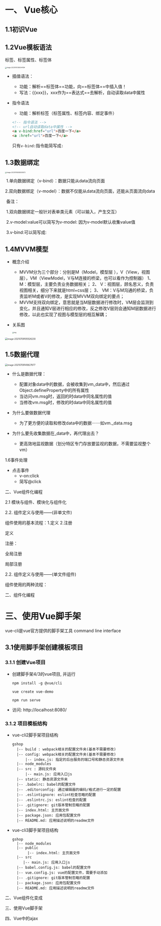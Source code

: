 # 一、 Vue核心

## 1.1初识Vue

## 1.2Vue模板语法

标签、标签属性、标签体

<img src="https://cdn.jsdelivr.net/gh/nyh0320/cloudimg/img/20210709103005.png" alt="image-20210705190544194" style="zoom:33%;" />

- 插值语法：

  - 功能：解析==标签体==功能，向==标签体==中插入值！
  - 写法：{{xxx}}，xxx作为==表达式==去解析，自动读取data中属性

- 指令语法

  - 功能：解析标签（标签属性、标签内容、绑定事件）

  

  ```html
  <!-- 指令语法 -->
  <!-- url自动读取data中属性 -->
  <a v-bind:href="url">百度一下</a>
  <a :href="url">百度一下</a>
  ```

  只有`v-bind:`指令能简写成`:`

## 1.3数据绑定

<img src="https://cdn.jsdelivr.net/gh/nyh0320/cloudimg/img/20210709103020.png" alt="image-20210706085930873" style="zoom:33%;" />



​    1.单向数据绑定（v-bind）：数据只能从data流向页面

​    2.双向数据绑定（v-model）：数据不仅能从data流向页面，还能从页面流向data

​    备注：

​      1.双向数据绑定一般针对表单类元素（可以输入，产生交互）

​      2.v-model:value可以简写为v-model:  因为v-model默认收集value值

​      3.v-bind:可以简写成:



## 1.4MVVM模型

- 概念介绍

  - MVVM分为三个部分：分别是M（Model，模型层 ），V（View，视图层），VM（ViewModel，V与M连接的桥梁，也可以看作为控制器）
     1、 M：模型层，主要负责业务数据相关；
     2、 V：视图层，顾名思义，负责视图相关，细分下来就是html+css层；
     3、 VM：V与M沟通的桥梁，负责监听M或者V的修改，是实现MVVM双向绑定的要点；
  - MVVM支持双向绑定，意思就是当M层数据进行修改时，VM层会监测到变化，并且通知V层进行相应的修改，反之修改V层则会通知M层数据进行修改，以此也实现了视图与模型层的相互解耦；

- 关系图

  <img src="https:////upload-images.jianshu.io/upload_images/3360875-0165a2d4e529f192.png?imageMogr2/auto-orient/strip|imageView2/2/w/895/format/webp" alt="img" style="zoom:33%;" />

<img src="https://cdn.jsdelivr.net/gh/nyh0320/cloudimg/img/20210709105539.png" alt="image-20210709105526230" style="zoom: 50%;" />

## 1.5数据代理

<img src="https://cdn.jsdelivr.net/gh/nyh0320/cloudimg/img/20210709145627.png" alt="image-20210709145627677" style="zoom:50%;" />

- 什么是数据代理：
  - 配置对象data中的数据，会被收集到vm_data中，然后通过 Object.defineProperty中的所有属性
  - 当访问vm.msg时，返回的时data中同名属性的值
  - 当修改vm.msg时，修改的时data中同名属性的值

- 为什么要做数据代理
  - 为了更方便的读取和修改data中的数据·······如vm._data.msg

- 为什么要先收集数据在_data中，再代理出去？
  - 更高效地监视数据（划分特区专门存放要监视的数据，不需要监视整个vm）

1.6事件处理

- 点击事件
  - v-on:click
  - 简写@click

二、Vue组件化编程

2.1 模块与组件、模块化与组件化

2.2. 组件定义与使用——(非单文件)

组件使用的基本流程：1.定义	2.注册

定义



注册：

全局注册

局部注册











2.2. 组件定义与使用——(单文件组件)



组件使用的两种流程：





二、组件化编程

# 三、使用Vue脚手架



vue-cli是vue官方提供的脚手架工具 command line interface



## 3.1使用脚手架创建模板项目

### 3.1.1 创建Vue项目

- 创建脚手架4/3的vue项目, 并运行

  ```
  npm install -g @vue/cli
  
  vue create vue-demo
  
  npm run serve
  ```

- 访问: http://localhost:8080/

### 3.1.2 项目模板结构

- vue-cli2脚手架项目结构

  ```
  gshop
  	|-- build : webpack相关的配置文件夹(基本不需要修改)
  	|-- config: webpack相关的配置文件夹(基本不需要修改)
  		|-- index.js: 指定的后台服务的端口号和静态资源文件夹
  	|-- node_modules
  	|-- src : 源码文件夹
  		|-- main.js: 应用入口js
  	|-- static: 静态资源文件夹
  	|-- .babelrc: babel的配置文件
  	|-- .editorconfig: 通过编辑器的编码/格式进行一定的配置
  	|-- .eslintignore: eslint检查忽略的配置
  	|-- .eslintrc.js: eslint检查的配置
  	|-- .gitignore: git版本管制忽略的配置
  	|-- index.html: 主页面文件
  	|-- package.json: 应用包配置文件 
  	|-- README.md: 应用描述说明的readme文件
  ```

- vue-cli3脚手架项目结构

  ```
  gshop
  	|-- node_modules
  	|-- public
         |-- index.html: 主页面文件
  	|-- src
  	   |-- main.js: 应用入口js
  	|-- babel.config.js: babel的配置文件
  	|-- vue.config.js: vue的配置文件，需要手动添加
  	|-- .gitignore: git版本管制忽略的配置
  	|-- package.json: 应用包配置文件 
  	|-- README.md: 应用描述说明的readme文件
  
  ```

  

































二、Vue组件化变成

三、使用Vue脚手架

四、Vue中的ajax

 